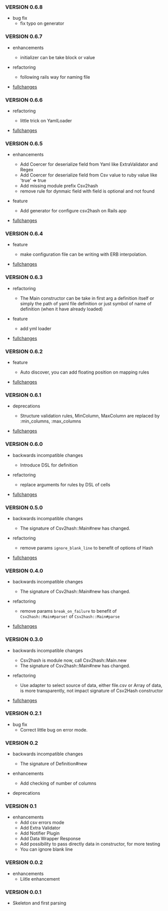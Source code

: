 ### VERSION 0.6.8

* bug fix
  * fix typo on generator
  
### VERSION 0.6.7

* enhancements
  * initializer can be take block or value

* refactoring
  * following rails way for naming file
  
* [fullchanges](https://github.com/FinalCAD/csv2hash/pull/17)

### VERSION 0.6.6

* refactoring
  * little trick on YamlLoader

* [fullchanges](https://github.com/FinalCAD/csv2hash/commit/a4b3fb5b6cdb3ed41b039f68391b30054fab3668)

### VERSION 0.6.5

* enhancements
  * Add Coercer for deserialize field from Yaml like ExtraValidator and Regex
  * Add Coercer for deserialize field from Csv value to ruby value like 'true' => true
  * Add missing module prefix Csv2hash
  * remove rule for dynmaic field with field is optional and not found

* feature
  * Add generator for configure csv2hash on Rails app

* [fullchanges](https://github.com/FinalCAD/csv2hash/pull/16)

### VERSION 0.6.4

* feature
  * make configuration file can be writing with ERB interpolation.

* [fullchanges](https://github.com/FinalCAD/csv2hash/pull/15)

### VERSION 0.6.3

* refactoring
  * The Main constructor can be take in first arg a definition itself or simply the path of yaml file definition or just symbol of name of definition (when it have already loaded)

* feature
  * add yml loader

* [fullchanges](https://github.com/FinalCAD/csv2hash/pull/14)

### VERSION 0.6.2

* feature
  * Auto discover, you can add floating position on mapping rules

* [fullchanges](https://github.com/FinalCAD/csv2hash/pull/12)

### VERSION 0.6.1

* deprecations
  * Structure validation rules, MinColumn, MaxColumn are replaced by :min_columns, :max_columns

* [fullchanges](https://github.com/FinalCAD/csv2hash/pull/11)

### VERSION 0.6.0

* backwards incompatible changes
  * Introduce DSL for definition

* refactoring
  * replace arguments for rules by DSL of cells

* [fullchanges](https://github.com/FinalCAD/csv2hash/pull/10)

### VERSION 0.5.0

* backwards incompatible changes
  * The signature of Csv2hash::Main#new has changed.

* refactoring
  * remove params ``` ignore_blank_line ``` to benefit of options of Hash

* [fullchanges](https://github.com/FinalCAD/csv2hash/pull/9)

### VERSION 0.4.0

* backwards incompatible changes
  * The signature of Csv2hash::Main#new has changed.

* refactoring
  * remove params ``` break_on_failure ``` to benefit of ``` Csv2hash::Main#parse! ``` of ``` Csv2hash::Main#parse ```

* [fullchanges](https://github.com/FinalCAD/csv2hash/pull/8)

### VERSION 0.3.0

* backwards incompatible changes
  * Csv2hash is module now, call Csv2hash::Main.new
  * The signature of Csv2hash::Main#new has changed.

* refactoring
  * Use adapter to select source of data, either file.csv or Array of data, is more transparently, not impact signature of Csv2Hash constructor

* [fullchanges](https://github.com/FinalCAD/csv2hash/pull/7)

### VERSION 0.2.1

* bug fix
  * Correct little bug on error mode.

### VERSION 0.2

* backwards incompatible changes
  * The signature of Definition#new

* enhancements
  * Add checking of number of columns

* deprecations

### VERSION 0.1

* enhancements
  * Add csv errors mode
  * Add Extra Validator
  * Add Notifier Plugin
  * Add Data Wrapper Response
  * Add possibility to pass directly data in constructor, for more testing
  * You can ignore blank line

### VERSION 0.0.2

* enhancements
  * Liitle enhancement

### VERSION 0.0.1

* Skeleton and first parsing
